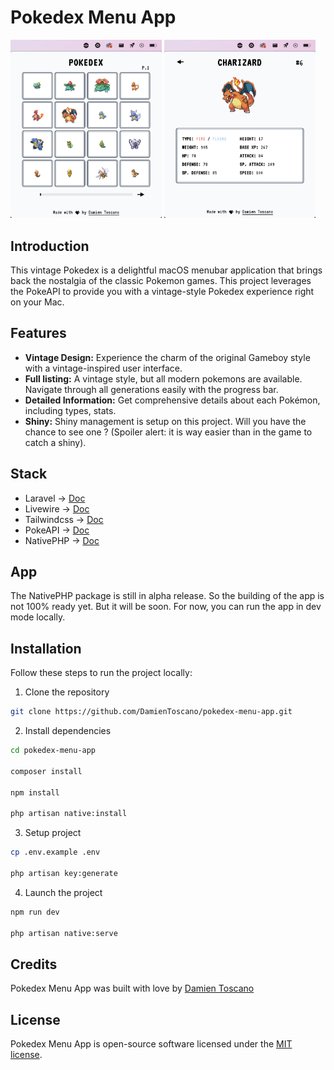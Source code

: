 # Pokedex Menu App

<p float="left">
    <img style="width: 48%;" src="https://github.com/DamienToscano/pokedex-menu-app/blob/main/public/listing.png?raw=true" alt="Pokedex listing">
    <img style="width: 48%;" src="https://github.com/DamienToscano/pokedex-menu-app/blob/main/public/detail.png?raw=true" alt="Pokedex listing">
</p>

## Introduction

This vintage Pokedex is a delightful macOS menubar application that brings back the nostalgia of the classic Pokemon games. This project leverages the PokeAPI to provide you with a vintage-style Pokedex experience right on your Mac.

## Features
- **Vintage Design:** Experience the charm of the original Gameboy style with a vintage-inspired user interface.
- **Full listing:** A vintage style, but all modern pokemons are available. Navigate through all generations easily with the progress bar.
- **Detailed Information:** Get comprehensive details about each Pokémon, including types, stats.
- **Shiny:** Shiny management is setup on this project. Will you have the chance to see one ? (Spoiler alert: it is way easier than in the game to catch a shiny).

## Stack
- Laravel -> [Doc](https://laravel.com/)
- Livewire -> [Doc](https://livewire.laravel.com/)
- Tailwindcss -> [Doc](https://tailwindcss.com/)
- PokeAPI -> [Doc](https://pokeapi.co/)
- NativePHP -> [Doc](https://nativephp.com/)

## App
The NativePHP package is still in alpha release. So the building of the app is not 100% ready yet. But it will be soon. For now, you can run the app in dev mode locally.

## Installation

Follow these steps to run the project locally:

1. Clone the repository
```bash
git clone https://github.com/DamienToscano/pokedex-menu-app.git
```

2. Install dependencies
```bash
cd pokedex-menu-app

composer install

npm install

php artisan native:install
```

3. Setup project
```bash
cp .env.example .env

php artisan key:generate
```

4. Launch the project
```bash
npm run dev

php artisan native:serve
```

## Credits

Pokedex Menu App was built with love by [Damien Toscano](https://twitter.com/DamienToscano)

## License

Pokedex Menu App is open-source software licensed under the [MIT license](https://opensource.org/licenses/MIT).